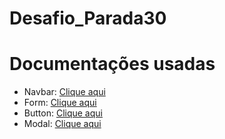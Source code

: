# Desafio_Parada30

# Documentações usadas

- Navbar: <a href="https://getbootstrap.com/docs/5.3/components/navbar/">Clique aqui</a>
- Form:  <a href="https://getbootstrap.com/docs/5.3/forms/layout/">Clique aqui</a>
- Button: <a href="https://getbootstrap.com/docs/5.3/components/buttons/">Clique aqui</a>
- Modal: <a href="https://getbootstrap.com/docs/5.3/components/modal/">Clique aqui</a>
